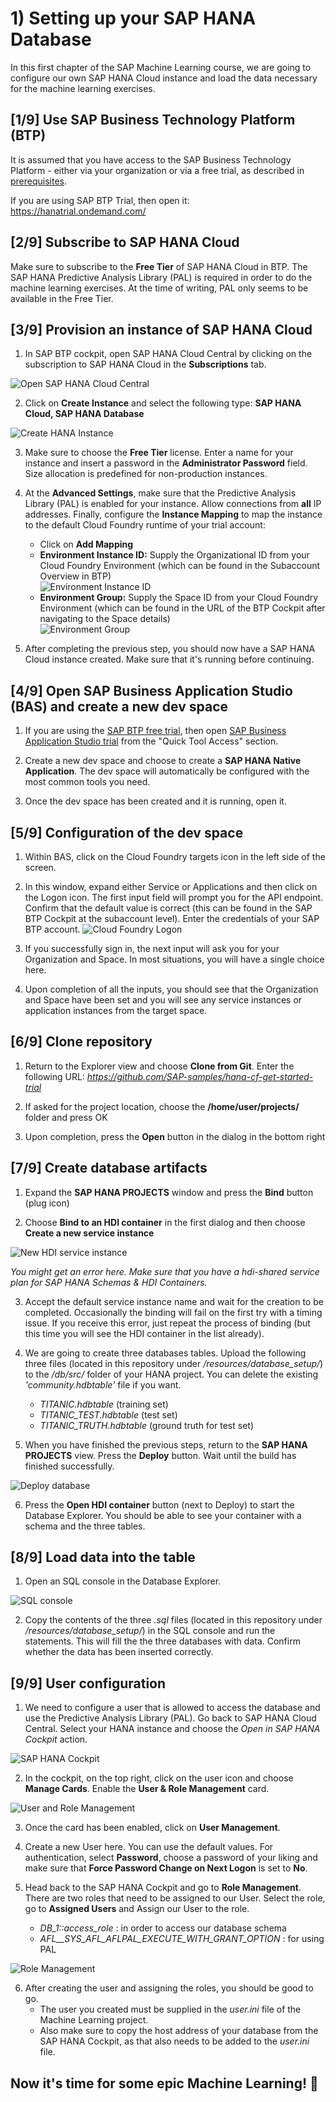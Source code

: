 # 1) Setting up your SAP HANA Database

In this first chapter of the SAP Machine Learning course, we are going to configure our own SAP HANA Cloud instance and load the data necessary for the machine learning exercises.

## [1/9] Use SAP Business Technology Platform (BTP)
It is assumed that you have access to the SAP Business Technology Platform - either via your organization or via a free trial, as described in [prerequisites](../../prerequisites.md).

If you are using SAP BTP Trial, then open it: https://hanatrial.ondemand.com/

## [2/9] Subscribe to SAP HANA Cloud
Make sure to subscribe to the **Free Tier** of SAP HANA Cloud in BTP. The SAP HANA Predictive Analysis Library (PAL) is required in order to do the machine learning exercises. At the time of writing, PAL only seems to be available in the Free Tier.

## [3/9] Provision an instance of SAP HANA Cloud

1. In SAP BTP cockpit, open SAP HANA Cloud Central by clicking on the subscription to SAP HANA Cloud in the **Subscriptions** tab.

![Open SAP HANA Cloud Central](img/hana001.png)

2. Click on **Create Instance** and select the following type: **SAP HANA Cloud, SAP HANA Database**

![Create HANA Instance](img/hana002.png)

3. Make sure to choose the **Free Tier** license. Enter a name for your instance and insert a password in the **Administrator Password** field. Size allocation is predefined for non-production instances.

4. At the **Advanced Settings**, make sure that the Predictive Analysis Library (PAL) is enabled for your instance. Allow connections from **all** IP addresses. Finally, configure the **Instance Mapping** to map the instance to the default Cloud Foundry runtime of your trial account:
    - Click on **Add Mapping**
    - **Environment Instance ID:** Supply the Organizational ID from your Cloud Foundry Environment (which can be found in the Subaccount Overview in BTP)<br>
    ![Environment Instance ID](img/hana003.png)
    - **Environment Group:** Supply the Space ID from your Cloud Foundry Environment (which can be found in the URL of the BTP Cockpit after navigating to the Space details)<br>
    ![Environment Group](img/hana004.png)

5. After completing the previous step, you should now have a SAP HANA Cloud instance created. Make sure that it's running before continuing.

## [4/9] Open SAP Business Application Studio (BAS) and create a new dev space

1. If you are using the [SAP BTP free trial](https://account.hanatrial.ondemand.com/trial/#/home/trial), then open [SAP Business Application Studio trial](https://triallink.us10.trial.applicationstudio.cloud.sap/) from the "Quick Tool Access" section.

2. Create a new dev space and choose to create a **SAP HANA Native Application**. The dev space will automatically be configured with the most common tools you need.

3. Once the dev space has been created and it is running, open it.

## [5/9] Configuration of the dev space

1. Within BAS, click on the Cloud Foundry targets icon in the left side of the screen.

2. In this window, expand either Service or Applications and then click on the Logon icon. The first input field will prompt you for the API endpoint. Confirm that the default value is correct (this can be found in the SAP BTP Cockpit at the subaccount level). Enter the credentials of your SAP BTP account.
![Cloud Foundry Logon](img/hana006.png)

3. If you successfully sign in, the next input will ask you for your Organization and Space. In most situations, you will have a single choice here.

4. Upon completion of all the inputs, you should see that the Organization and Space have been set and you will see any service instances or application instances from the target space.

## [6/9] Clone repository

1. Return to the Explorer view and choose **Clone from Git**. Enter the following URL: *https://github.com/SAP-samples/hana-cf-get-started-trial*

2. If asked for the project location, choose the **/home/user/projects/** folder and press OK

3. Upon completion, press the **Open** button in the dialog in the bottom right

## [7/9] Create database artifacts

1. Expand the **SAP HANA PROJECTS** window and press the **Bind** button (plug icon)

2. Choose **Bind to an HDI container** in the first dialog and then choose **Create a new service instance**

![New HDI service instance](img/hana005.png)

*You might get an error here. Make sure that you have a *hdi-shared* service plan for SAP HANA Schemas & HDI Containers.*

3. Accept the default service instance name and wait for the creation to be completed. Occasionally the binding will fail on the first try with a timing issue. If you receive this error, just repeat the process of binding (but this time you will see the HDI container in the list already).

4. We are going to create three databases tables. Upload the following three files (located in this repository under */resources/database_setup/*) to the */db/src/*  folder of your HANA project. You can delete the existing *'community.hdbtable'* file if you want.
    - *TITANIC.hdbtable* (training set)
    - *TITANIC_TEST.hdbtable* (test set)
    - *TITANIC_TRUTH.hdbtable* (ground truth for test set)

5. When you have finished the previous steps, return to the **SAP HANA PROJECTS** view. Press the **Deploy** button. Wait until the build has finished successfully.

![Deploy database](img/hana007.png)

6. Press the **Open HDI container** button (next to Deploy) to start the Database Explorer. You should be able to see your container with a schema and the three tables.

## [8/9] Load data into the table

1. Open an SQL console in the Database Explorer.

![SQL console](img/hana008.png)

2. Copy the contents of the three *.sql* files (located in this repository under */resources/database_setup/*) in the SQL console and run the statements. This will fill the the three databases with data. Confirm whether the data has been inserted correctly.

## [9/9] User configuration

1. We need to configure a user that is allowed to access the database and use the Predictive Analysis Library (PAL). Go back to SAP HANA Cloud Central. Select your HANA instance and choose the *Open in SAP HANA Cockpit* action.

![SAP HANA Cockpit](img/hana009.png)

2. In the cockpit, on the top right, click on the user icon and choose **Manage Cards**. Enable the **User & Role Management** card.

![User and Role Management](img/hana010.png)

3. Once the card has been enabled, click on **User Management**.

4. Create a new User here. You can use the default values. For authentication, select **Password**, choose a password of your liking and make sure that **Force Password Change on Next Logon** is set to **No**.

5. Head back to the SAP HANA Cockpit and go to **Role Management**. There are two roles that need to be assigned to our User. Select the role, go to **Assigned Users** and Assign our User to the role.
    - *DB_1::access_role* : in order to access our database schema
    - *AFL__SYS_AFL_AFLPAL_EXECUTE_WITH_GRANT_OPTION* : for using PAL

![Role Management](img/hana011.png)

6. After creating the user and assigning the roles, you should be good to go.
    - The user you created must be supplied in the *user.ini* file of the Machine Learning project.
    - Also make sure to copy the host address of your database from the SAP HANA Cockpit, as that also needs to be added to the *user.ini* file.

## Now it's time for some epic Machine Learning! 🤖
